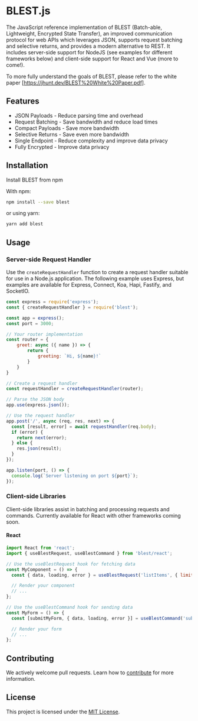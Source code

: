 # BLEST.js

The JavaScript reference implementation of BLEST (Batch-able, Lightweight, Encrypted State Transfer), an improved communication protocol for web APIs which leverages JSON, supports request batching and selective returns, and provides a modern alternative to REST. It includes server-side support for NodeJS (see examples for different frameworks below) and client-side support for React and Vue (more to come!).

To more fully understand the goals of BLEST, please refer to the white paper [https://jhunt.dev/BLEST%20White%20Paper.pdf].

## Features

- JSON Payloads - Reduce parsing time and overhead
- Request Batching - Save bandwidth and reduce load times
- Compact Payloads - Save more bandwidth
- Selective Returns - Save even more bandwidth
- Single Endpoint - Reduce complexity and improve data privacy
- Fully Encrypted - Improve data privacy

## Installation

Install BLEST from npm

With npm:
```bash
npm install --save blest
```
or using yarn:
```bash
yarn add blest
```

## Usage

### Server-side Request Handler

Use the `createRequestHandler` function to create a request handler suitable for use in a Node.js application. The following example uses Express, but examples are available for Express, Connect, Koa, Hapi, Fastify, and SocketIO.

```javascript
const express = require('express');
const { createRequestHandler } = require('blest');

const app = express();
const port = 3000;

// Your router implementation
const router = {
    greet: async ({ name }) => {
        return {
            greeting: `Hi, ${name}!`
        }
    }
}

// Create a request handler
const requestHandler = createRequestHandler(router);

// Parse the JSON body
app.use(express.json());

// Use the request handler
app.post('/', async (req, res, next) => {
  const [result, error] = await requestHandler(req.body);
  if (error) {
    return next(error);
  } else {
    res.json(result);
  }
});

app.listen(port, () => {
  console.log(`Server listening on port ${port}`);
});
```

### Client-side Libraries

Client-side libraries assist in batching and processing requests and commands. Currently available for React with other frameworks coming soon.

#### React

```javascript
import React from 'react';
import { useBlestRequest, useBlestCommand } from 'blest/react';

// Use the useBlestRequest hook for fetching data
const MyComponent = () => {
  const { data, loading, error } = useBlestRequest('listItems', { limit: 24 });

  // Render your component
  // ...
};

// Use the useBlestCommand hook for sending data
const MyForm = () => {
  const [submitMyForm, { data, loading, error }] = useBlestCommand('submitForm');

  // Render your form
  // ...
};
```

## Contributing

We actively welcome pull requests. Learn how to [contribute](CONTRIBUTING.md) for more information.

## License

This project is licensed under the [MIT License](LICENSE).
